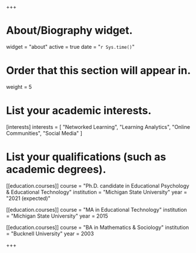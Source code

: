 +++
# About/Biography widget.
widget = "about"
active = true
date = "`r Sys.time()`"

# Order that this section will appear in.
weight = 5

# List your academic interests.
[interests]
  interests = [
    "Networked Learning",
    "Learning Analytics",
    "Online Communities",
    "Social Media"
  ]

# List your qualifications (such as academic degrees).
[[education.courses]]
  course = "Ph.D. candidate in Educational Psychology & Educational Technology"
  institution = "Michigan State University"
  year = "2021 (expected)"

[[education.courses]]
  course = "MA in Educational Technology"
  institution = "Michigan State University"
  year = 2015

[[education.courses]]
  course = "BA in Mathematics & Sociology"
  institution = "Bucknell University"
  year = 2003
 
+++

